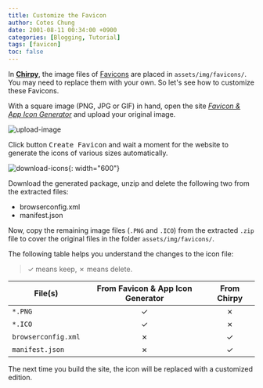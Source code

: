 ```yaml
---
title: Customize the Favicon
author: Cotes Chung
date: 2001-08-11 00:34:00 +0900
categories: [Blogging, Tutorial]
tags: [favicon]
toc: false
---
```


In [**Chirpy**](https://github.com/cotes2020/jekyll-theme-chirpy/), the image files of [Favicons](https://www.favicon-generator.org/about/) are placed in `assets/img/favicons/`. You may need to replace them with your own. So let's see how to customize these Favicons.

With a square image (PNG, JPG or GIF) in hand, open the site [*Favicon & App Icon Generator*](https://www.favicon-generator.org/) and upload your original image.

![upload-image](https://cdn.jsdelivr.net/gh/cotes2020/chirpy-images/posts/20190811/upload-image.png)

Click button <kbd>Create Favicon</kbd> and wait a moment for the website to generate the icons of various sizes automatically.

![download-icons](https://cdn.jsdelivr.net/gh/cotes2020/chirpy-images/posts/20190811/download-icons.png){: width="600"}

Download the generated package, unzip and delete the following two from the extracted files:

- browserconfig.xml
- manifest.json

Now, copy the remaining image files (`.PNG` and `.ICO`) from the extracted `.zip` file to cover the original files in the folder `assets/img/favicons/`.

The following table helps you understand the changes to the icon file:

> ✓ means keep, ✗ means delete.

| File(s)             | From Favicon & App Icon Generator | From Chirpy |
| ------------------- | :-------------------------------: | :---------: |
| `*.PNG`             |                 ✓                 |      ✗      |
| `*.ICO`             |                 ✓                 |      ✗      |
| `browserconfig.xml` |                 ✗                 |      ✓      |
| `manifest.json`     |                 ✗                 |      ✓      |


The next time you build the site, the icon will be replaced with a customized edition.
